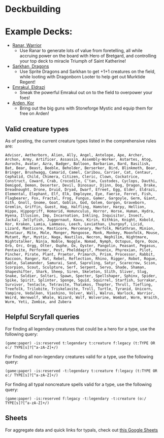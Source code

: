 # Deckbuilding

# Example Decks:
* [Ranar, Warrior](https://www.moxfield.com/decks/QjFCq-UC_kWgDC2buD2wyg)
  * Use Ranar to generate lots of value from foretelling, all while accruing power on the board with Hero of Bretgard, and controlling your top deck to miracle Triumph of Saint Katherine!
* [Sarkhan, Dragons](https://www.moxfield.com/decks/IgZO0RQaSE6P_Y-13ZpBVA)
  * Use Sprite Dragons and Sarkhan to get +1+1 creatures on the field, while looting with Dragonborn Looter to help get out Murktide Regent!
* [Emrakul, Eldrazi](https://www.moxfield.com/decks/gkTCyhX1VUijCaKwSelXRw)
  * Sneak the powerful Emrakul out on to the field to overpower your foes!
* [Arden, Kor](https://www.moxfield.com/decks/CFkIOWHfNUiO3dMrNYzDXQ)
  * Bring out the big guns with Stoneforge Mystic and equip them for free on Arden!


## Valid creature types
As of posting, the current creature types listed in the comprehensive rules are:
```
Advisor, Aetherborn, Alien, Ally, Angel, Antelope, Ape, Archer, Archon, Army, Artificer, Assassin, Assembly-Worker, Astartes, Atog, Aurochs, Avatar, Azra, Badger, Balloon, Barbarian, Bard, Basilisk, Bat, Bear, Beast, Beeble, Beholder, Berserker, Bird, Blinkmoth, Boar, Bringer, Brushwagg, Camarid, Camel, Caribou, Carrier, Cat, Centaur, Cephalid, Child, Chimera, Citizen, Cleric, Clown, Cockatrice, Construct, Coward, Crab, Crocodile, C’tan, Custodes, Cyclops, Dauthi, Demigod, Demon, Deserter, Devil, Dinosaur, Djinn, Dog, Dragon, Drake, Dreadnought, Drone, Druid, Dryad, Dwarf, Efreet, Egg, Elder, Eldrazi, Elemental, Elephant, Elf, Elk, Employee, Eye, Faerie, Ferret, Fish, Flagbearer, Fox, Fractal, Frog, Fungus, Gamer, Gargoyle, Germ, Giant, Gith, Gnoll, Gnome, Goat, Goblin, God, Golem, Gorgon, Graveborn, Gremlin, Griffin, Guest, Hag, Halfling, Hamster, Harpy, Hellion, Hippo, Hippogriff, Homarid, Homunculus, Horror, Horse, Human, Hydra, Hyena, Illusion, Imp, Incarnation, Inkling, Inquisitor, Insect, Jackal, Jellyfish, Juggernaut, Kavu, Kirin, Kithkin, Knight, Kobold, Kor, Kraken, Lamia, Lammasu, Leech, Leviathan, Lhurgoyf, Licid, Lizard, Manticore, Masticore, Mercenary, Merfolk, Metathran, Minion, Minotaur, Mite, Mole, Monger, Mongoose, Monk, Monkey, Moonfolk, Mouse, Mutant, Myr, Mystic, Naga, Nautilus, Necron, Nephilim, Nightmare, Nightstalker, Ninja, Noble, Noggle, Nomad, Nymph, Octopus, Ogre, Ooze, Orb, Orc, Orgg, Otter, Ouphe, Ox, Oyster, Pangolin, Peasant, Pegasus, Pentavite, Performer, Pest, Phelddagrif, Phoenix, Phyrexian, Pilot, Pincher, Pirate, Plant, Praetor, Primarch, Prism, Processor, Rabbit, Raccoon, Ranger, Rat, Rebel, Reflection, Rhino, Rigger, Robot, Rogue, Sable, Salamander, Samurai, Sand, Saproling, Satyr, Scarecrow, Scion, Scorpion, Scout, Sculpture, Serf, Serpent, Servo, Shade, Shaman, Shapeshifter, Shark, Sheep, Siren, Skeleton, Slith, Sliver, Slug, Snake, Soldier, Soltari, Spawn, Specter, Spellshaper, Sphinx, Spider, Spike, Spirit, Splinter, Sponge, Squid, Squirrel, Starfish, Surrakar, Survivor, Tentacle, Tetravite, Thalakos, Thopter, Thrull, Tiefling, Treefolk, Trilobite, Triskelavite, Troll, Turtle, Tyranid, Unicorn, Vampire, Vedalken, Viashino, Volver, Wall, Walrus, Warlock, Warrior, Weird, Werewolf, Whale, Wizard, Wolf, Wolverine, Wombat, Worm, Wraith, Wurm, Yeti, Zombie, and Zubera
```

## Helpful Scryfall queries

For finding all legendary creatures that could be a hero for a type, use the following query:
```
(game:paper) -is:reserved t:legendary t:creature f:legacy (t:TYPE OR o:/ TYPE[s]?[^a-zA-Z]+/) 
```
For finding all non-legendary creatures valid for a type, use the following query:
```
(game:paper) -is:reserved -t:legendary t:creature f:legacy (t:TYPE OR o:/ TYPE[s]?[^a-zA-Z]+/)
```
For finding all typal noncreature spells valid for a type, use the following query:
```
(game:paper) -is:reserved f:legacy -t:legendary -t:creature (o:/ TYPE[s]?[^a-zA-Z]+/)
```

## Sheets
For aggregate data and quick links for typals, check out [this Google Sheets](https://docs.google.com/spreadsheets/d/1hEwRFH8E75JU7Sw15vyOXkVpo1Ly5rEP0Z_qgkT4T50/edit#gid=0)
